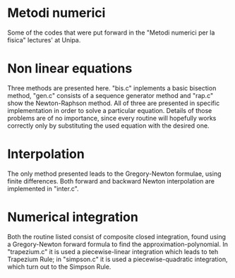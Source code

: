 # Metodi numerici
Some of the codes that were put forward in the "Metodi numerici per la fisica" lectures' at Unipa.

# Non linear equations
Three methods are presented here. "bis.c" inplements a basic bisection method, "gen.c" consists of a sequence generator method and "rap.c" show the Newton-Raphson method. 
All of three are presented in specific implementation in order to solve a particular equation. Details of those problems are of no importance, since every routine will hopefully works correctly only by substituting the used equation with the desired one.

# Interpolation
The only method presented leads to the Gregory-Newton formulae, using finite differences. Both forward and backward Newton interpolation are implemented in "inter.c".

# Numerical integration
Both the routine listed consist of composite closed integration, found using a Gregory-Newton forward formula to find the approximation-polynomial. In "trapezium.c" it is used a piecewise-linear integration which leads to teh Trapezium Rule; in "simpson.c" it is used a piecewise-quadratic integration, which turn out to the Simpson Rule.


